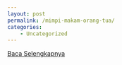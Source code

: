 ```yaml
---
layout: post
permalink: /mimpi-makam-orang-tua/
categories:
    - Uncategorized
---
```


[Baca Selengkapnya](/09)